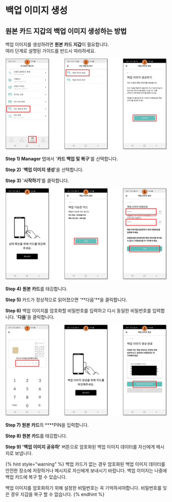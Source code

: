 # 백업 이미지 생성

## 원본 카드 지갑의 백업 이미지 생성하는 방법

백업 이미지를 생성하려면 **원본 카드 지갑**이 필요합니다.  
여러 단계로 설명된 가이드를 반드시 따라하세요.

![](../../.gitbook/assets/1%20%284%29.png)

**Step 1\) Manager** 탭에서 '**카드 백업 및 복구**'를 선택합니다.

**Step 2\)** '**백업 이미지 생성**'을 선택합니다.

**Step 3\)** '**시작하기**'를 클릭합니다.

![](../../.gitbook/assets/2%20%285%29.png)

**Step 4\)** **원본 카드**를 태깅합니다. 

**Step 5\)** 카드가 정상적으로 읽어졌으면 '**다음'**을 클릭합니다. 

**Step 6\)** 백업 이미지를 암호화할 비밀번호를 입력하고 다시 동일한 비밀번호를 입력합니다. '**다음**'을 클릭합니다.

![](../../.gitbook/assets/3%20%284%29.png)

**Step 7\) 원본 카드**의 ****PIN을 입력합니다.

**Step 8\) 원본 카드**를 태깅합니다.

**Step 9\) '백업 이미지 공유하'** 버튼으로 암호화된 백업 이미지 데이터를 자신에게 메시지로  보냅니다. 

{% hint style="warning" %}
백업 카드가 없는 경우 암호화된 백업 이미지 데이터를 안전한 장소에 저장하거나 메시지로 자신에게 보내시기 바랍니다. 백업 이미지는 나중에 백업 카드에 복구 할 수 있습니다. 

백업 이미지를 암호화하기 위해 설정한 비밀번호는 꼭 기억하셔야합니다. 비밀번호를 잊은 경우 지갑을 복구 할 수 없습니다.
{% endhint %}

